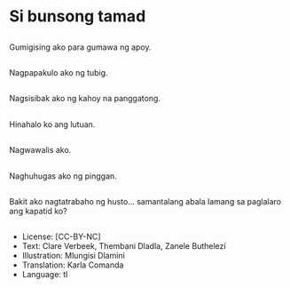 # Si bunsong tamad

##
Gumigising ako para gumawa ng apoy.

##
Nagpapakulo ako ng tubig.

##
Nagsisibak ako ng kahoy na panggatong.

##
Hinahalo ko ang lutuan.

##
Nagwawalis ako.

##
Naghuhugas ako ng pinggan.

##
Bakit ako nagtatrabaho ng husto... samantalang abala lamang sa paglalaro ang kapatid ko?

##
* License: [CC-BY-NC]
* Text: Clare Verbeek, Thembani Dladla, Zanele Buthelezi
* Illustration: Mlungisi Dlamini
* Translation: Karla Comanda
* Language: tl

